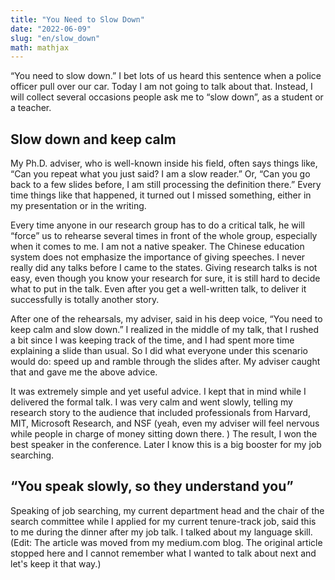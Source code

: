 ```yaml
---
title: "You Need to Slow Down"
date: "2022-06-09"
slug: "en/slow_down"
math: mathjax
---
```


“You need to slow down.” I bet lots of us heard this sentence when a police officer pull over our car. Today I am not going to talk about that. Instead, I will collect several occasions people ask me to “slow down”, as a student or a teacher.

## Slow down and keep calm
My Ph.D. adviser, who is well-known inside his field, often says things like, “Can you repeat what you just said? I am a slow reader.” Or, “Can you go back to a few slides before, I am still processing the definition there.” Every time things like that happened, it turned out I missed something, either in my presentation or in the writing.

Every time anyone in our research group has to do a critical talk, he will “force” us to rehearse several times in front of the whole group, especially when it comes to me. I am not a native speaker. The Chinese education system does not emphasize the importance of giving speeches. I never really did any talks before I came to the states. Giving research talks is not easy, even though you know your research for sure, it is still hard to decide what to put in the talk. Even after you get a well-written talk, to deliver it successfully is totally another story.

After one of the rehearsals, my adviser, said in his deep voice, “You need to keep calm and slow down.” I realized in the middle of my talk, that I rushed a bit since I was keeping track of the time, and I had spent more time explaining a slide than usual. So I did what everyone under this scenario would do: speed up and ramble through the slides after. My adviser caught that and gave me the above advice.

It was extremely simple and yet useful advice. I kept that in mind while I delivered the formal talk. I was very calm and went slowly, telling my research story to the audience that included professionals from Harvard, MIT, Microsoft Research, and NSF (yeah, even my adviser will feel nervous while people in charge of money sitting down there. ) The result, I won the best speaker in the conference. Later I know this is a big booster for my job searching.

## “You speak slowly, so they understand you”
Speaking of job searching, my current department head and the chair of the search committee while I applied for my current tenure-track job, said this to me during the dinner after my job talk. I talked about my language skill. (Edit: The article was moved from my medium.com blog. The original article stopped here and I cannot remember what I wanted to talk about next and let's keep it that way.)
